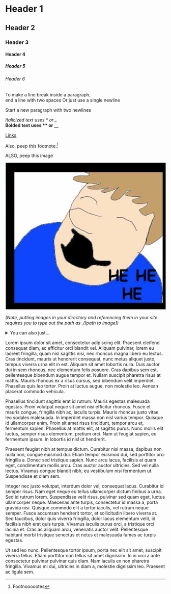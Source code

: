 # Header 1
## Header 2
### Header 3
#### Header 4
##### Header 5
###### Header 6

To make a line break inside a paragraph,  
end a line with two spaces
Or just use a single newline

Start a new paragraph with two newlines   

*Italicized text uses * or _*  
**Bolded text uses ** or __**

[Links][link]

Also, peep this footnote:[^1]

ALSO, peep this image

[//]: ![8ball][image]

![sbahj][sweetbro]

*(Note, putting images in your directory and referencing them in your site requires you to type out the path as ./[path to image])*


[^1]: Footnoooootes


<details> ...straight up throw in html in markdown
<summary>
You can also just...
</summary>
</details>

Lorem ipsum dolor sit amet, consectetur adipiscing elit. Praesent eleifend consequat diam, ac efficitur orci blandit vel. Aliquam pulvinar, lorem eu laoreet fringilla, quam nisl sagittis nisi, nec rhoncus magna libero eu lectus. Cras tincidunt, mauris ut hendrerit consequat, nunc metus aliquet justo, tempus viverra urna elit in est. Aliquam sit amet lobortis nulla. Duis auctor dui in sem rhoncus, nec elementum felis posuere. Cras dapibus sem est, pellentesque bibendum augue tempor et. Nullam suscipit pharetra risus at mattis. Mauris rhoncus ex a risus cursus, sed bibendum velit imperdiet. Phasellus quis leo tortor. Proin at luctus augue, non molestie leo. Aenean placerat commodo vehicula.

Phasellus tincidunt sagittis erat id rutrum. Mauris egestas malesuada egestas. Proin volutpat neque sit amet nisi efficitur rhoncus. Fusce et mauris congue, fringilla nibh ac, iaculis turpis. Mauris rhoncus justo vitae leo sodales malesuada. In imperdiet massa non nisl varius tempor. Quisque id ullamcorper enim. Proin sit amet risus tincidunt, tempor arcu et, fermentum sapien. Phasellus at mattis elit, at sagittis purus. Nunc mollis elit luctus, semper risus elementum, pretium orci. Nam ut feugiat sapien, eu fermentum ipsum. In lobortis id nisl ut hendrerit.

Praesent feugiat nibh at tempus dictum. Curabitur nisl massa, dapibus non nulla non, congue euismod dui. Etiam tempor euismod dui, sed porttitor orci fringilla a. Donec sed tristique sapien. Nunc arcu lacus, facilisis at quam eget, condimentum mollis arcu. Cras auctor auctor ultricies. Sed vel nulla lectus. Vivamus congue blandit nibh, eu vestibulum nisi fermentum ut. Suspendisse et diam sem.

Integer nec justo volutpat, interdum dolor vel, consequat lacus. Curabitur id semper risus. Nam eget neque eu tellus ullamcorper dictum finibus a urna. Sed id rutrum lorem. Suspendisse velit risus, pulvinar sed quam eget, luctus ullamcorper neque. Maecenas ante turpis, consectetur id massa a, porta gravida nisi. Quisque commodo elit a tortor iaculis, vel rutrum neque semper. Fusce accumsan hendrerit tortor, et sollicitudin libero viverra at. Sed faucibus, dolor quis viverra fringilla, dolor lacus elementum velit, id facilisis nibh erat quis turpis. Vivamus iaculis purus orci, a tristique orci lacinia et. Cras ac aliquam arcu, venenatis auctor velit. Pellentesque habitant morbi tristique senectus et netus et malesuada fames ac turpis egestas.

Ut sed leo nunc. Pellentesque tortor ipsum, porta nec elit sit amet, suscipit viverra tellus. Etiam porttitor non tellus sit amet dignissim. In in orci a ante consectetur pulvinar pulvinar quis diam. Nam iaculis ex non pharetra fringilla. Vivamus mi dui, ultricies in diam a, molestie dignissim leo. Praesent ac ligula sem.


[link]: https://tylerhanyinwang.com
[image]: ./assets/image.png "alt-text"
[sweetbro]: ./assets/sbahj.png "wowowow look at this"
